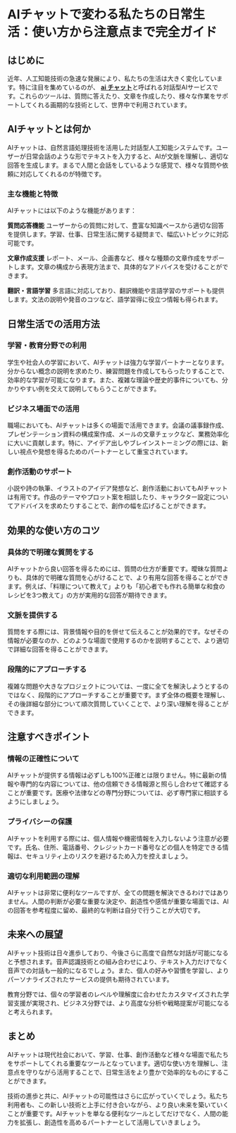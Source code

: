 # AIチャットで変わる私たちの日常生活：使い方から注意点まで完全ガイド

## はじめに

近年、人工知能技術の急速な発展により、私たちの生活は大きく変化しています。特に注目を集めているのが、 <a href="https://gptopenai.jp/">**ai チャット**</a>と呼ばれる対話型AIサービスです。これらのツールは、質問に答えたり、文章を作成したり、様々な作業をサポートしてくれる画期的な技術として、世界中で利用されています。

## AIチャットとは何か

AIチャットは、自然言語処理技術を活用した対話型人工知能システムです。ユーザーが日常会話のような形でテキストを入力すると、AIが文脈を理解し、適切な回答を生成します。まるで人間と会話をしているような感覚で、様々な質問や依頼に対応してくれるのが特徴です。

### 主な機能と特徴

AIチャットには以下のような機能があります：

**質問応答機能** ユーザーからの質問に対して、豊富な知識ベースから適切な回答を提供します。学習、仕事、日常生活に関する疑問まで、幅広いトピックに対応可能です。

**文章作成支援** レポート、メール、企画書など、様々な種類の文章作成をサポートします。文章の構成から表現方法まで、具体的なアドバイスを受けることができます。

**翻訳・言語学習** 多言語に対応しており、翻訳機能や言語学習のサポートも提供します。文法の説明や発音のコツなど、語学習得に役立つ情報も得られます。

## 日常生活での活用方法

### 学習・教育分野での利用

学生や社会人の学習において、AIチャットは強力な学習パートナーとなります。分からない概念の説明を求めたり、練習問題を作成してもらったりすることで、効率的な学習が可能になります。また、複雑な理論や歴史的事件についても、分かりやすい例を交えて説明してもらうことができます。

### ビジネス場面での活用

職場においても、AIチャットは多くの場面で活用できます。会議の議事録作成、プレゼンテーション資料の構成案作成、メールの文章チェックなど、業務効率化に大いに貢献します。特に、アイデア出しやブレインストーミングの際には、新しい視点や発想を得るためのパートナーとして重宝されています。

### 創作活動のサポート

小説や詩の執筆、イラストのアイデア発想など、創作活動においてもAIチャットは有用です。作品のテーマやプロット案を相談したり、キャラクター設定についてアドバイスを求めたりすることで、創作の幅を広げることができます。

## 効果的な使い方のコツ

### 具体的で明確な質問をする

AIチャットから良い回答を得るためには、質問の仕方が重要です。曖昧な質問よりも、具体的で明確な質問を心がけることで、より有用な回答を得ることができます。例えば、「料理について教えて」よりも「初心者でも作れる簡単な和食のレシピを3つ教えて」の方が実用的な回答が期待できます。

### 文脈を提供する

質問をする際には、背景情報や目的を併せて伝えることが効果的です。なぜその情報が必要なのか、どのような場面で使用するのかを説明することで、より適切で詳細な回答を得ることができます。

### 段階的にアプローチする

複雑な問題や大きなプロジェクトについては、一度に全てを解決しようとするのではなく、段階的にアプローチすることが重要です。まず全体の概要を理解し、その後詳細な部分について順次質問していくことで、より深い理解を得ることができます。

## 注意すべきポイント

### 情報の正確性について

AIチャットが提供する情報は必ずしも100%正確とは限りません。特に最新の情報や専門的な内容については、他の信頼できる情報源と照らし合わせて確認することが重要です。医療や法律などの専門分野については、必ず専門家に相談するようにしましょう。

### プライバシーの保護

AIチャットを利用する際には、個人情報や機密情報を入力しないよう注意が必要です。氏名、住所、電話番号、クレジットカード番号などの個人を特定できる情報は、セキュリティ上のリスクを避けるため入力を控えましょう。

### 適切な利用範囲の理解

AIチャットは非常に便利なツールですが、全ての問題を解決できるわけではありません。人間の判断が必要な重要な決定や、創造性や感情が重要な場面では、AIの回答を参考程度に留め、最終的な判断は自分で行うことが大切です。

## 未来への展望

AIチャット技術は日々進歩しており、今後さらに高度で自然な対話が可能になると予想されます。音声認識技術との組み合わせにより、テキスト入力だけでなく音声での対話も一般的になるでしょう。また、個人の好みや習慣を学習し、よりパーソナライズされたサービスの提供も期待されています。

教育分野では、個々の学習者のレベルや理解度に合わせたカスタマイズされた学習支援が実現され、ビジネス分野では、より高度な分析や戦略提案が可能になると考えられます。

## まとめ

AIチャットは現代社会において、学習、仕事、創作活動など様々な場面で私たちをサポートしてくれる重要なツールとなっています。適切な使い方を理解し、注意点を守りながら活用することで、日常生活をより豊かで効率的なものにすることができます。

技術の進歩と共に、AIチャットの可能性はさらに広がっていくでしょう。私たち利用者も、この新しい技術と上手に付き合いながら、より良い未来を築いていくことが重要です。AIチャットを単なる便利なツールとしてだけでなく、人間の能力を拡張し、創造性を高めるパートナーとして活用していきましょう。
